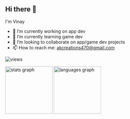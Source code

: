 ## Hi there 👋
I'm Vinay
- 🔭 I’m currently working on app dev
- 🌱 I’m currently learning game dev
- 👯 I’m looking to collaborate on app/game dev projects
- 📫 How to reach me: akcreations470@gmail.com

<p align="left"> <img src="https://komarev.com/ghpvc/?username=vinaykpro&label=Profile%20views&color=0e75b6&style=flat" alt="views" /> </p>

<!--
**Vinaykpro/Vinaykpro** is a ✨ _special_ ✨ repository because its `README.md` (this file) appears on your GitHub profile.

Here are some ideas to get you started:

- 🔭 I’m currently working on ...
- 🌱 I’m currently learning ...
- 👯 I’m looking to collaborate on ...
- 🤔 I’m looking for help with ...
- 💬 Ask me about ...
- 📫 How to reach me: ...
- 😄 Pronouns: ...
- ⚡ Fun fact: ...
-->
<div align="left">
 <img src="https://github-readme-stats.vercel.app/api?username=vinaykpro&hide_title=false&hide_rank=false&show_icons=true&include_all_commits=true&count_private=true&disable_animations=false&theme=rose_pine&locale=en&hide_border=false" height="150" alt="stats graph"  />
  <img src="https://github-readme-stats.vercel.app/api/top-langs?username=vinaykpro&locale=en&hide_title=false&layout=compact&card_width=320&langs_count=5&theme=dracula&hide_border=false" height="150" alt="languages graph"  />
</div>
